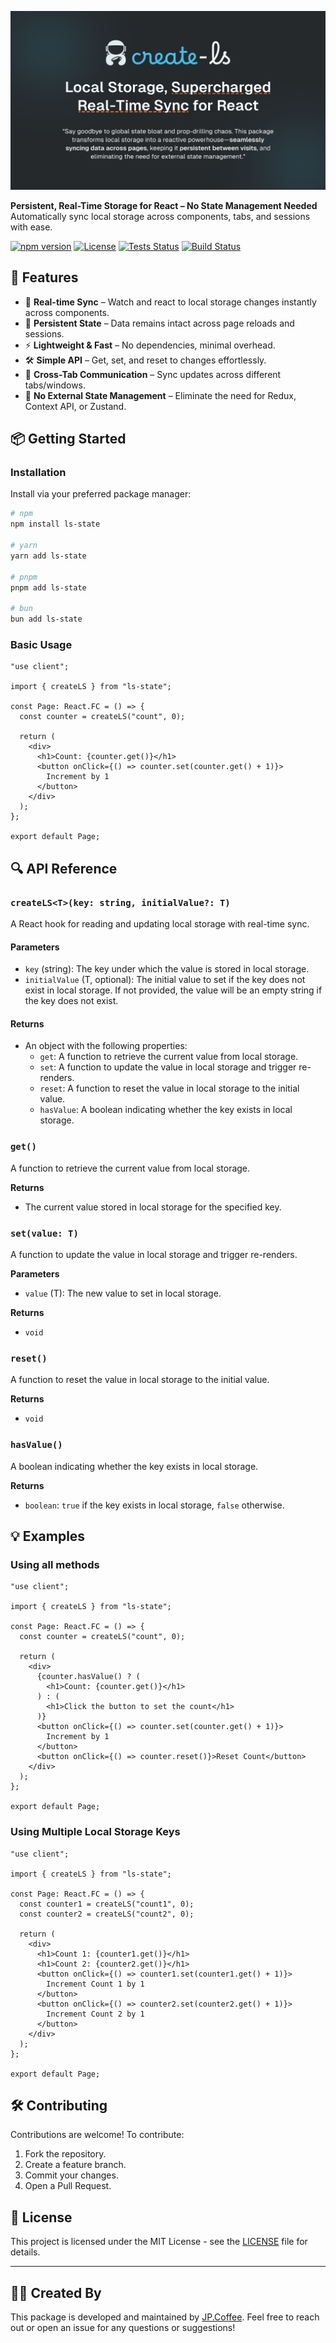 ![create-ls Banner](./media//create-ls-banner.png)

**Persistent, Real-Time Storage for React – No State Management Needed** Automatically sync local storage across components, tabs, and sessions with ease.

[![npm version](https://img.shields.io/npm/v/create-ls.svg)](https://www.npmjs.com/package/create-ls)
[![License](https://img.shields.io/github/license/jp-coffee/create-ls)](LICENSE)
[![Tests Status](https://img.shields.io/github/actions/workflow/status/jp-coffee/create-ls/lint-and-test.yml?branch=main)](https://github.com/jp-coffee/create-ls/actions)
[![Build Status](https://img.shields.io/github/actions/workflow/status/jp-coffee/create-ls/publish.yml?branch=main)](https://github.com/jp-coffee/create-ls/actions)

## 🚀 Features

- 🔄 **Real-time Sync** – Watch and react to local storage changes instantly across components.
- 💾 **Persistent State** – Data remains intact across page reloads and sessions.
- ⚡ **Lightweight & Fast** – No dependencies, minimal overhead.
- 🛠 **Simple API** – Get, set, and reset to changes effortlessly.
- 📡 **Cross-Tab Communication** – Sync updates across different tabs/windows.
- 🚫 **No External State Management** – Eliminate the need for Redux, Context API, or Zustand.

## 📦 Getting Started

### Installation

Install via your preferred package manager:

```sh
# npm
npm install ls-state

# yarn
yarn add ls-state

# pnpm
pnpm add ls-state

# bun
bun add ls-state
```

### Basic Usage

```tsx
"use client";

import { createLS } from "ls-state";

const Page: React.FC = () => {
  const counter = createLS("count", 0);

  return (
    <div>
      <h1>Count: {counter.get()}</h1>
      <button onClick={() => counter.set(counter.get() + 1)}>
        Increment by 1
      </button>
    </div>
  );
};

export default Page;
```

## 🔍 API Reference

### `createLS<T>(key: string, initialValue?: T)`

A React hook for reading and updating local storage with real-time sync.

#### Parameters

- `key` (string): The key under which the value is stored in local storage.
- `initialValue` (T, optional): The initial value to set if the key does not exist in local storage.
  If not provided, the value will be an empty string if the key does not exist.

#### Returns

- An object with the following properties:
  - `get`: A function to retrieve the current value from local storage.
  - `set`: A function to update the value in local storage and trigger re-renders.
  - `reset`: A function to reset the value in local storage to the initial value.
  - `hasValue`: A boolean indicating whether the key exists in local storage.

### `get()`

A function to retrieve the current value from local storage.

**Returns**

- The current value stored in local storage for the specified key.

### `set(value: T)`

A function to update the value in local storage and trigger re-renders.

**Parameters**

- `value` (T): The new value to set in local storage.

**Returns**

- `void`

### `reset()`

A function to reset the value in local storage to the initial value.

**Returns**

- `void`

### `hasValue()`

A boolean indicating whether the key exists in local storage.

**Returns**

- `boolean`: `true` if the key exists in local storage, `false` otherwise.

## 💡 Examples

### Using all methods

```tsx
"use client";

import { createLS } from "ls-state";

const Page: React.FC = () => {
  const counter = createLS("count", 0);

  return (
    <div>
      {counter.hasValue() ? (
        <h1>Count: {counter.get()}</h1>
      ) : (
        <h1>Click the button to set the count</h1>
      )}
      <button onClick={() => counter.set(counter.get() + 1)}>
        Increment by 1
      </button>
      <button onClick={() => counter.reset()}>Reset Count</button>
    </div>
  );
};

export default Page;
```

### Using Multiple Local Storage Keys

```tsx
"use client";

import { createLS } from "ls-state";

const Page: React.FC = () => {
  const counter1 = createLS("count1", 0);
  const counter2 = createLS("count2", 0);

  return (
    <div>
      <h1>Count 1: {counter1.get()}</h1>
      <h1>Count 2: {counter2.get()}</h1>
      <button onClick={() => counter1.set(counter1.get() + 1)}>
        Increment Count 1 by 1
      </button>
      <button onClick={() => counter2.set(counter2.get() + 1)}>
        Increment Count 2 by 1
      </button>
    </div>
  );
};

export default Page;
```

## 🛠 Contributing

Contributions are welcome! To contribute:

1. Fork the repository.
2. Create a feature branch.
3. Commit your changes.
4. Open a Pull Request.

## 📜 License

This project is licensed under the MIT License - see the [LICENSE](LICENSE) file for details.

---

## 👨‍💻 Created By

This package is developed and maintained by [JP.Coffee](https://github.com/jp-coffee). Feel free to reach out or open an issue for any questions or suggestions!
